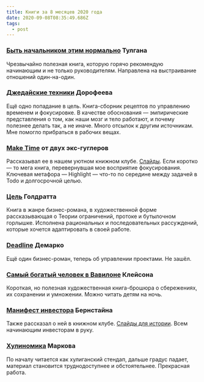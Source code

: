 ```yaml
---
title: Книги за 8 месяцев 2020 года
date: 2020-09-08T08:35:49.686Z
tags:
  - post
---
```

### [Быть начальником этим нормально](https://www.litres.ru/brus-tulgan/byt-nachalnikom-eto-normalno-poshagovyy-plan-kotoryy-pomozhet/) Тулгана
Чрезвычайно полезная книга, которую горячо рекомендую начинающим и не только руководителям. Направлена на выстраивание отношений один-на-один.


### [Джедайские техники](https://www.ozon.ru/context/detail/id/140376487/) Дорофеева
Ещё одно попадание в цель. Книга-сборник рецептов по управлению временем и фокусировке. В качестве обоснования — эмпирические представления о том, как наши мозг и тело работают, и почему полезнее делать так, а не иначе. Много отсылок к другим источникам. Мне помогло прибраться в рабочих вещах.

### [Make Time](https://www.amazon.co.uk/dp/0525572422/) от двух экс-гуглеров
Рассказывал ее в нашем уютном книжном клубе. [Слайды](https://merzavcev.github.io/maketime/). Если коротко — то мега книга, перевернувшая мое восприятие фокусирования. Ключевая метафора — Highlight — что-то по середине между задачей в Todo и долгосрочной целью.


### [Цель](https://www.ozon.ru/context/detail/id/141279570/)   Голдратта
Книга в жанре бизнес-романа, в художественной форме рассказывающая о Теории ограничений, протоке и бутылочном горлышке. Исполнена рациональных и последовательных рассуждений, которые хочется адаптировать в своей работе.

### [Deadline](https://www.ozon.ru/context/detail/id/22433706/) Демарко
Ещё один бизнес-роман, теперь об управлении проектами. Не зашёл.

### [Самый богатый человек в Вавилоне](https://www.ozon.ru/context/detail/id/29968802/) Клейсона
Короткая, но полезная художественная книга-брошюра о сбережениях, их сохранении и умножении. Можно читать детям на ночь.

### [Манифест инвестора](https://www.ozon.ru/context/detail/id/21454300/) Бернстайна
Также рассказал о ней в книжном клубе. [Слайды для истории](https://merzavcev.github.io/inverstors-manifesto/). Всем начинающим инвесторам в руку.

### [Хулиномика](https://www.ozon.ru/context/detail/id/153940239/) Маркова
По началу читается как хулиганский стендап, дальше градус падает, материал становится труднодоступнее и обстоятельнее. Прекрасная работа.